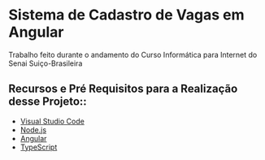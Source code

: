 # Sistema de Cadastro de Vagas em Angular
Trabalho feito durante o andamento do Curso Informática para Internet do Senai Suiço-Brasileira

## Recursos e Pré Requisitos para a Realização desse Projeto::

- [Visual Studio Code](https://code.visualstudio.com/)
- [Node.js](https://nodejs.org/en/)
- [Angular](https://angular.io/)
- [TypeScript](https://www.typescriptlang.org/)

